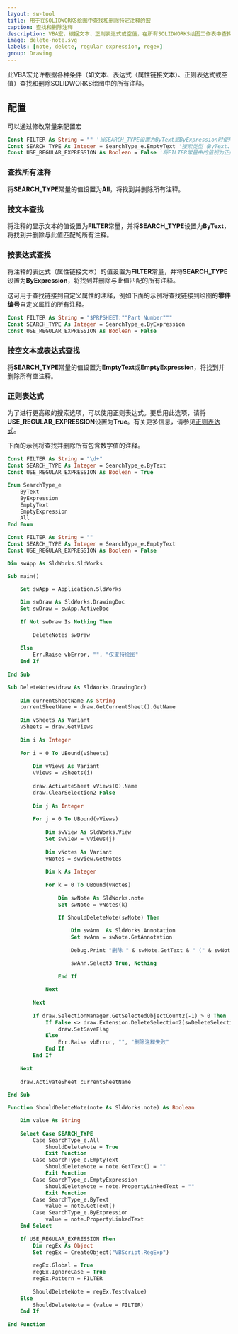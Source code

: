```yaml
---
layout: sw-tool
title: 用于在SOLIDWORKS绘图中查找和删除特定注释的宏
caption: 查找和删除注释
description: VBA宏，根据文本、正则表达式或空值，在所有SOLIDWORKS绘图工作表中查找和删除注释
image: delete-note.svg
labels: [note, delete, regular expression, regex]
group: Drawing
---
```

此VBA宏允许根据各种条件（如文本、表达式（属性链接文本）、正则表达式或空值）查找和删除SOLIDWORKS绘图中的所有注释。

## 配置

可以通过修改常量来配置宏

~~~ vb
Const FILTER As String = "" '当SEARCH_TYPE设置为ByText或ByExpression时使用的过滤器
Const SEARCH_TYPE As Integer = SearchType_e.EmptyText '搜索类型（ByText、ByExpression、EmptyText、EmptyExpression、All）
Const USE_REGULAR_EXPRESSION As Boolean = False '将FILTER常量中的值视为正则表达式时设置为True
~~~

### 查找所有注释

将**SEARCH_TYPE**常量的值设置为**All**，将找到并删除所有注释。

### 按文本查找

将注释的显示文本的值设置为**FILTER**常量，并将**SEARCH_TYPE**设置为**ByText**，将找到并删除与此值匹配的所有注释。

### 按表达式查找

将注释的表达式（属性链接文本）的值设置为**FILTER**常量，并将**SEARCH_TYPE**设置为**ByExpression**，将找到并删除与此值匹配的所有注释。

这可用于查找链接到自定义属性的注释，例如下面的示例将查找链接到绘图的**零件编号**自定义属性的所有注释。

~~~ vb
Const FILTER As String = "$PRPSHEET:""Part Number"""
Const SEARCH_TYPE As Integer = SearchType_e.ByExpression
Const USE_REGULAR_EXPRESSION As Boolean = False
~~~

### 按空文本或表达式查找

将**SEARCH_TYPE**常量的值设置为**EmptyText**或**EmptyExpression**，将找到并删除所有空注释。

### 正则表达式

为了进行更高级的搜索选项，可以使用正则表达式。要启用此选项，请将**USE_REGULAR_EXPRESSION**设置为**True**。有关更多信息，请参见[正则表达式](https://docs.microsoft.com/zh-cn/dotnet/standard/base-types/the-regular-expression-object-model)。

下面的示例将查找并删除所有包含数字值的注释。

~~~ vb
Const FILTER As String = "\d+"
Const SEARCH_TYPE As Integer = SearchType_e.ByText
Const USE_REGULAR_EXPRESSION As Boolean = True
~~~

~~~ vb
Enum SearchType_e
    ByText
    ByExpression
    EmptyText
    EmptyExpression
    All
End Enum

Const FILTER As String = ""
Const SEARCH_TYPE As Integer = SearchType_e.EmptyText
Const USE_REGULAR_EXPRESSION As Boolean = False

Dim swApp As SldWorks.SldWorks

Sub main()

    Set swApp = Application.SldWorks
    
    Dim swDraw As SldWorks.DrawingDoc
    Set swDraw = swApp.ActiveDoc
    
    If Not swDraw Is Nothing Then
           
        DeleteNotes swDraw
        
    Else
        Err.Raise vbError, "", "仅支持绘图"
    End If
    
End Sub

Sub DeleteNotes(draw As SldWorks.DrawingDoc)
    
    Dim currentSheetName As String
    currentSheetName = draw.GetCurrentSheet().GetName
    
    Dim vSheets As Variant
    vSheets = draw.GetViews
    
    Dim i As Integer
        
    For i = 0 To UBound(vSheets)
        
        Dim vViews As Variant
        vViews = vSheets(i)
        
        draw.ActivateSheet vViews(0).Name
        draw.ClearSelection2 False
        
        Dim j As Integer
        
        For j = 0 To UBound(vViews)
                
            Dim swView As SldWorks.View
            Set swView = vViews(j)
            
            Dim vNotes As Variant
            vNotes = swView.GetNotes
            
            Dim k As Integer
            
            For k = 0 To UBound(vNotes)
                
                Dim swNote As SldWorks.note
                Set swNote = vNotes(k)
                
                If ShouldDeleteNote(swNote) Then

                    Dim swAnn  As SldWorks.Annotation
                    Set swAnn = swNote.GetAnnotation
                    
                    Debug.Print "删除 " & swNote.GetText & " (" & swNote.PropertyLinkedText & ")"

                    swAnn.Select3 True, Nothing
                    
                End If
                
            Next
            
        Next
        
        If draw.SelectionManager.GetSelectedObjectCount2(-1) > 0 Then
            If False <> draw.Extension.DeleteSelection2(swDeleteSelectionOptions_e.swDelete_Absorbed) Then
                draw.SetSaveFlag
            Else
                Err.Raise vbError, "", "删除注释失败"
            End If
        End If
        
    Next
    
    draw.ActivateSheet currentSheetName
    
End Sub

Function ShouldDeleteNote(note As SldWorks.note) As Boolean

    Dim value As String
    
    Select Case SEARCH_TYPE
        Case SearchType_e.All
            ShouldDeleteNote = True
            Exit Function
        Case SearchType_e.EmptyText
            ShouldDeleteNote = note.GetText() = ""
            Exit Function
        Case SearchType_e.EmptyExpression
            ShouldDeleteNote = note.PropertyLinkedText = ""
            Exit Function
        Case SearchType_e.ByText
            value = note.GetText()
        Case SearchType_e.ByExpression
            value = note.PropertyLinkedText
    End Select
        
    If USE_REGULAR_EXPRESSION Then
        Dim regEx As Object
        Set regEx = CreateObject("VBScript.RegExp")
        
        regEx.Global = True
        regEx.IgnoreCase = True
        regEx.Pattern = FILTER
        
        ShouldDeleteNote = regEx.Test(value)
    Else
        ShouldDeleteNote = (value = FILTER)
    End If
    
End Function
~~~